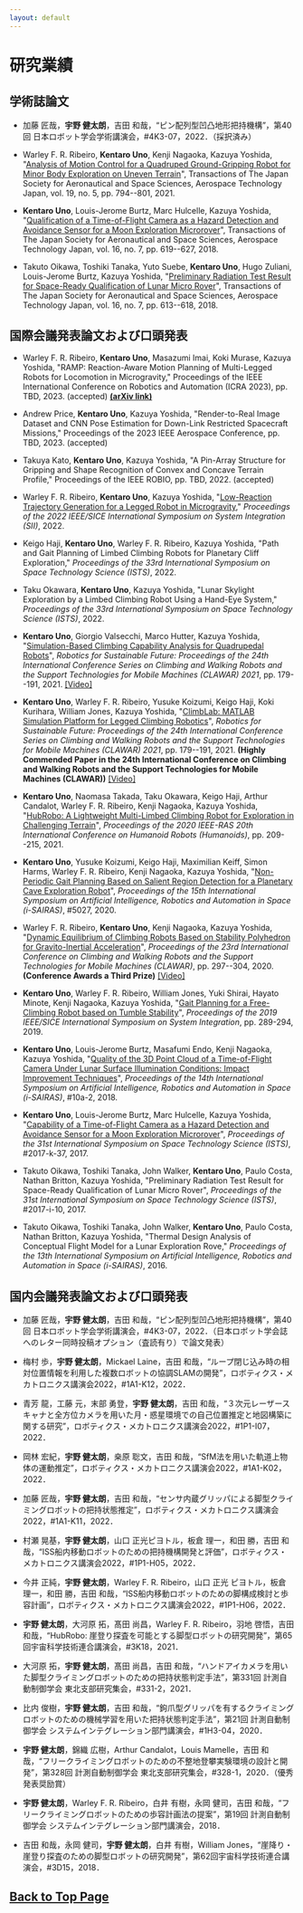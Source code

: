 ```yaml
---
layout: default
---
```


<!-- @TODO: wanting to use [link](url){:target="_blank"} to open the link in another tab -->

# 研究業績

## 学術誌論文

* 加藤 匠哉，**宇野 健太朗**，吉田 和哉，“ピン配列型凹凸地形把持機構”，第40回 日本ロボット学会学術講演会，#4K3-07，2022．（採択済み）

* Warley F. R. Ribeiro, **Kentaro Uno**, Kenji Nagaoka, Kazuya Yoshida, "[Analysis of Motion Control for a Quadruped Ground-Gripping Robot for Minor Body Exploration on Uneven Terrain](https://www.jstage.jst.go.jp/article/tastj/19/5/19_19.794/_article)", Transactions of The Japan Society for Aeronautical and Space Sciences, Aerospace Technology Japan, vol. 19, no. 5, pp. 794--801, 2021.

* **Kentaro Uno**, Louis-Jerome Burtz, Marc Hulcelle, Kazuya Yoshida, "[Qualification of a Time-of-Flight Camera as a Hazard Detection and Avoidance Sensor for a Moon Exploration Microrover](https://www.jstage.jst.go.jp/article/tastj/16/7/16_619/_article/-char/en)", Transactions of The Japan Society for Aeronautical and Space Sciences, Aerospace Technology Japan, vol. 16, no. 7, pp. 619--627, 2018.

* Takuto Oikawa, Toshiki Tanaka, Yuto Suebe, **Kentaro Uno**, Hugo Zuliani, Louis-Jerome Burtz, Kazuya Yoshida, "[Preliminary Radiation Test Result for Space-Ready Qualification of Lunar Micro Rover](https://www.jstage.jst.go.jp/article/tastj/16/7/16_613/_article/-char/en)", Transactions of The Japan Society for Aeronautical and Space Sciences, Aerospace Technology Japan, vol. 16, no. 7, pp. 613--618, 2018. 

## 国際会議発表論文および口頭発表

<!-- * Ayumi Umemura, **Kentaro Uno**, Shreya Santra, Miguel Angel OLIVARES MENDEZ, Kazuya Yoshida, ICVR2023 -->

* Warley F. R. Ribeiro, **Kentaro Uno**, Masazumi Imai, Koki Murase, Kazuya Yoshida, "RAMP: Reaction-Aware Motion Planning of Multi-Legged Robots for Locomotion in Microgravity," Proceedings of the IEEE International Conference on Robotics and Automation (ICRA 2023), pp. TBD, 2023. (accepted) [**(arXiv link)**](https://arxiv.org/abs/2301.07996)

* Andrew Price, **Kentaro Uno**, Kazuya Yoshida, "Render-to-Real Image Dataset and CNN Pose Estimation for Down-Link Restricted Spacecraft Missions," Proceedings of the 2023 IEEE Aerospace Conference, pp. TBD, 2023. (accepted)

* Takuya Kato, **Kentaro Uno**, Kazuya Yoshida, "A Pin-Array Structure for Gripping and Shape Recognition of Convex and Concave Terrain Profile," Proceedings of the IEEE ROBIO, pp. TBD, 2022. (accepted)

* Warley F. R. Ribeiro, **Kentaro Uno**, Kazuya Yoshida, "[Low-Reaction Trajectory Generation for a Legged Robot in Microgravity](https://ieeexplore.ieee.org/document/9708772)," *Proceedings of the 2022 IEEE/SICE International Symposium on System Integration (SII)*, 2022.

* Keigo Haji, **Kentaro Uno**, Warley F. R. Ribeiro, Kazuya Yoshida, "Path and Gait Planning of Limbed Climbing Robots for Planetary Cliff Exploration," *Proceedings of the 33rd International Symposium on Space Technology Science (ISTS)*, 2022.

* Taku Okawara, **Kentaro Uno**, Kazuya Yoshida, "Lunar Skylight Exploration by a Limbed Climbing Robot Using a Hand-Eye System," *Proceedings of the 33rd International Symposium on Space Technology Science (ISTS)*, 2022.

* **Kentaro Uno**, Giorgio Valsecchi, Marco Hutter, Kazuya Yoshida, "[Simulation-Based Climbing Capability Analysis for Quadrupedal Robots](https://doi.org/10.1007/978-3-030-86294-7_16)", *Robotics for Sustainable Future: Proceedings of the 24th International Conference Series on Climbing and Walking Robots and the Support Technologies for Mobile Machines (CLAWAR) 2021*, pp. 179--191, 2021. [[Video]](https://www.youtube.com/watch?v=dEEmm8hlXPU)

* **Kentaro Uno**, Warley F. R. Ribeiro, Yusuke Koizumi, Keigo Haji, Koki Kurihara, William Jones, Kazuya Yoshida, "[ClimbLab: MATLAB Simulation Platform for Legged Climbing Robotics](https://doi.org/10.1007/978-3-030-86294-7_20)", *Robotics for Sustainable Future: Proceedings of the 24th International Conference Series on Climbing and Walking Robots and the Support Technologies for Mobile Machines (CLAWAR) 2021*, pp. 179--191, 2021. **(Highly Commended Paper in the 24th International Conference on Climbing and Walking Robots and the Support Technologies for Mobile Machines (CLAWAR))** [[Video]](https://www.youtube.com/watch?v=nNB8uTTsJJg)

* **Kentaro Uno**, Naomasa Takada, Taku Okawara, Keigo Haji, Arthur Candalot, Warley F. R. Ribeiro, Kenji Nagaoka, Kazuya Yoshida, "[HubRobo: A Lightweight Multi-Limbed Climbing Robot for Exploration in Challenging Terrain](https://ieeexplore.ieee.org/document/9555799)", *Proceedings of the 2020 IEEE-RAS 20th International Conference on Humanoid Robots (Humanoids)*, pp. 209--215, 2021.

* **Kentaro Uno**, Yusuke Koizumi, Keigo Haji, Maximilian Keiff, Simon Harms, Warley F. R. Ribeiro, Kenji Nagaoka, Kazuya Yoshida, "[Non-Periodic Gait Planning Based on Salient Region Detection for a Planetary Cave Exploration Robot](https://www.hou.usra.edu/meetings/isairas2020fullpapers/pdf/5027.pdf)", *Proceedings of the 15th International Symposium on Artificial Intelligence, Robotics and Automation in Space (i-SAIRAS)*, #5027, 2020.

* Warley F. R. Ribeiro, **Kentaro Uno**, Kenji Nagaoka, Kazuya Yoshida, "[Dynamic Equilibrium of Climbing Robots Based on Stability Polyhedron for Gravito-Inertial Acceleration](https://clawar.org/wp-content/uploads/2021/02/Clawar2020_Paper_18.pdf)", *Proceedings of the 23rd International Conference on Climbing and Walking Robots and the Support Technologies for Mobile Machines (CLAWAR)*, pp. 297--304, 2020. **(Conference Awards a Third Prize)** [[Video]](https://www.youtube.com/watch?v=0evShZIG-F4)

* **Kentaro Uno**, Warley F. R. Ribeiro, William Jones, Yuki Shirai, Hayato Minote, Kenji Nagaoka, Kazuya Yoshida, "[Gait Planning for a Free-Climbing Robot based on Tumble Stability](https://ieeexplore.ieee.org/document/8700455)", *Proceedings of the 2019 IEEE/SICE International Symposium on System Integration*, pp. 289-294, 2019.

* **Kentaro Uno**, Louis-Jerome Burtz, Masafumi Endo, Kenji Nagaoka, Kazuya Yoshida, "[Quality of the 3D Point Cloud of a Time-of-Flight Camera Under Lunar Surface Illumination Conditions: Impact Improvement Techniques](https://robotics.estec.esa.int/i-SAIRAS/isairas2018/Papers/Session%2010a/2_uno-86-110-Uno-Kentaro.pdf)", *Proceedings of the 14th International Symposium on Artificial Intelligence, Robotics and Automation in Space (i-SAIRAS)*, #10a-2, 2018.

* **Kentaro Uno**, Louis-Jerome Burtz, Marc Hulcelle, Kazuya Yoshida, "[Capability of a Time-of-Flight Camera as a Hazard Detection and Avoidance Sensor for a Moon Exploration Microrover](/assets/files/ISTS2017_KentaroUno.pdf)", *Proceedings of the 31st International Symposium on Space Technology Science (ISTS)*, #2017-k-37, 2017.

* Takuto Oikawa, Toshiki Tanaka, John Walker, **Kentaro Uno**, Paulo Costa, Nathan Britton, Kazuya Yoshida, "Preliminary Radiation Test Result for Space-Ready Qualification of Lunar Micro Rover", *Proceedings of the 31st International Symposium on Space Technology Science (ISTS)*, #2017-i-10, 2017.

*  Takuto Oikawa, Toshiki Tanaka, John Walker, **Kentaro Uno**, Paulo Costa, Nathan Britton, Kazuya Yoshida, "Thermal Design Analysis of Conceptual Flight Model for a Lunar Exploration Rove," *Proceedings of the 13th International Symposium on Artificial Intelligence, Robotics and Automation in Space (i-SAIRAS)*, 2016.

## 国内会議発表論文および口頭発表

<!-- * 髙田 一輝，**宇野 健太朗**，，吉田 和哉，“ISS船内伝い歩き移動ロボットの微小重力模擬移動実験”，ロボティクス・メカトロニクス講演会2023，#TBD，2023． -->

<!-- * 竹花 佳祐，木﨑 詩乃，**宇野 健太朗**，吉田 和哉，“月面探査ローバー用グラウザ付き車輪の牽引特性評価”，ロボティクス・メカトロニクス講演会2023，#TBD，2023． -->

<!-- * 澤 健太，**宇野 健太朗**，宇田 昌弘，工藤 元，David Rodriguez-Martinez，吉田 和哉，“高速走行する月惑星探査ローバーのためのサスペンション機構の開発と実験的評価”，ロボティクス・メカトロニクス講演会2023，#TBD，2023． -->

* 加藤 匠哉，**宇野 健太朗**，吉田 和哉，“ピン配列型凹凸地形把持機構”，第40回 日本ロボット学会学術講演会，#4K3-07，2022．（日本ロボット学会誌へのレター同時投稿オプション（査読有り）で論文発表）

* 梅村 歩，**宇野 健太朗**，Mickael Laine，吉田 和哉，“ループ閉じ込み時の相対位置情報を利用した複数ロボットの協調SLAMの開発”，ロボティクス・メカトロニクス講演会2022，#1A1-K12，2022．

* 青芳 龍，工藤 元，末部 勇登，**宇野 健太朗**，吉田 和哉，“３次元レーザースキャナと全方位カメラを用いた月・惑星環境での自己位置推定と地図構築に関する研究”，ロボティクス・メカトロニクス講演会2022，#1P1-I07，2022．

* 岡林 宏紀，**宇野 健太朗**，桒原 聡文，吉田 和哉，“SfM法を用いた軌道上物体の運動推定”，ロボティクス・メカトロニクス講演会2022，#1A1-K02，2022．

* 加藤 匠哉，**宇野 健太朗**，吉田 和哉，“センサ内蔵グリッパによる脚型クライミングロボットの把持状態推定”，ロボティクス・メカトロニクス講演会2022，#1A1-K11，2022．

* 村瀬 晃基，**宇野 健太朗**，山口 正光ピヨトル，板倉 理一，和田 勝，吉田 和哉，“ISS船内移動ロボットのための把持機構開発と評価”，ロボティクス・メカトロニクス講演会2022，#1P1-H05，2022．

* 今井 正純，**宇野 健太朗**，Warley F. R. Ribeiro，山口 正光 ピヨトル，板倉 理一，和田 勝，吉田 和哉，“ISS船内移動ロボットのための脚構成検討と歩容計画”，ロボティクス・メカトロニクス講演会2022，#1P1-H06，2022．  

* **宇野 健太朗**，大河原 拓，髙田 尚昌，Warley F. R. Ribeiro，羽地 啓悟，吉田 和哉，“HubRobo: 崖登り探査を可能とする脚型ロボットの研究開発”，第65回宇宙科学技術連合講演会，#3K18，2021．

* 大河原 拓，**宇野 健太朗**，髙田 尚昌，吉田 和哉，“ハンドアイカメラを用いた脚型クライミングロボットのための把持状態判定手法”，第331回 計測自動制御学会 東北支部研究集会，#331-2，2021．

* 比内 俊樹，**宇野 健太朗**，吉田 和哉，“鉤爪型グリッパを有するクライミングロボットのための機械学習を用いた把持状態判定手法”，第21回 計測自動制御学会 システムインテグレーション部門講演会，#1H3-04，2020．

* **宇野 健太朗**，錦織 広樹，Arthur Candalot，Louis Mamelle，吉田 和哉，“フリークライミングロボットのための不整地登攀実験環境の設計と開発”，第328回 計測自動制御学会 東北支部研究集会，#328-1，2020．（優秀発表奨励賞）

* **宇野 健太朗**，Warley F. R. Ribeiro，白井 有樹，永岡 健司，吉田 和哉，“フリークライミングロボットのための歩容計画法の提案”，第19回 計測自動制御学会 システムインテグレーション部門講演会，2018．

* 吉田 和哉，永岡 健司，**宇野 健太朗**，白井 有樹，William Jones，“崖降り・崖登り探査のための脚型ロボットの研究開発”，第62回宇宙科学技術連合講演会，#3D15，2018．

## [Back to Top Page](./)

